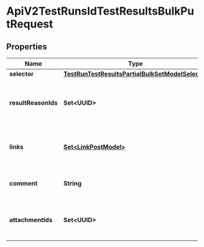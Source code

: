 

# ApiV2TestRunsIdTestResultsBulkPutRequest


## Properties

| Name | Type | Description | Notes |
|------------ | ------------- | ------------- | -------------|
|**selector** | [**TestRunTestResultsPartialBulkSetModelSelector**](TestRunTestResultsPartialBulkSetModelSelector.md) |  |  [optional] |
|**resultReasonIds** | **Set&lt;UUID&gt;** | Unique IDs of result reasons to be assigned to test results |  [optional] |
|**links** | [**Set&lt;LinkPostModel&gt;**](LinkPostModel.md) | Collection of links to be assigned to test results |  [optional] |
|**comment** | **String** | Comment to be added to test results |  [optional] |
|**attachmentIds** | **Set&lt;UUID&gt;** | Unique IDs of files to be attached to test results |  [optional] |



